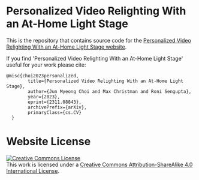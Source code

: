 # Personalized Video Relighting With an At-Home Light Stage

This is the repository that contains source code for the [Personalized Video Relighting With an At-Home Light Stage website](https://chedgekorea.github.io/relighting/).

If you find 'Personalized Video Relighting With an At-Home Light Stage' useful for your work please cite:
```
@misc{choi2023personalized,
        title={Personalized Video Relighting With an At-Home Light Stage}, 
        author={Jun Myeong Choi and Max Christman and Roni Sengupta},
        year={2023},
        eprint={2311.08843},
        archivePrefix={arXiv},
        primaryClass={cs.CV}
  }
```

# Website License
<a rel="license" href="http://creativecommons.org/licenses/by-sa/4.0/"><img alt="Creative Commons License" style="border-width:0" src="https://i.creativecommons.org/l/by-sa/4.0/88x31.png" /></a><br />This work is licensed under a <a rel="license" href="http://creativecommons.org/licenses/by-sa/4.0/">Creative Commons Attribution-ShareAlike 4.0 International License</a>.

